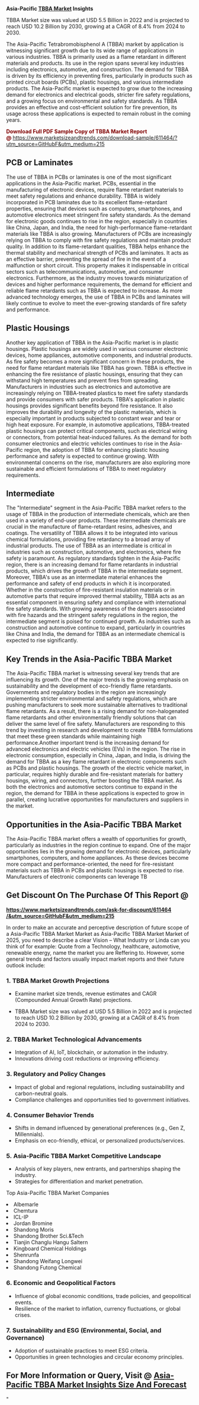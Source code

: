 <p><strong>Asia-Pacific&nbsp;<a href=""https://www.marketsizeandtrends.com/download-sample/611464/&amp;utm_source=GitHubF&amp;utm_medium=215"">TBBA Market</a> Insights</strong></p><p>TBBA Market size was valued at USD 5.5 Billion in 2022 and is projected to reach USD 10.2 Billion by 2030, growing at a CAGR of 8.4% from 2024 to 2030.</p><p><p>The Asia-Pacific Tetrabromobisphenol A (TBBA) market by application is witnessing significant growth due to its wide range of applications in various industries. TBBA is primarily used as a flame retardant in different materials and products. Its use in the region spans several key industries including electronics, automotive, and construction. The demand for TBBA is driven by its efficiency in preventing fires, particularly in products such as printed circuit boards (PCBs), plastic housings, and various intermediate products. The Asia-Pacific market is expected to grow due to the increasing demand for electronics and electrical goods, stricter fire safety regulations, and a growing focus on environmental and safety standards. As TBBA provides an effective and cost-efficient solution for fire prevention, its usage across these applications is expected to remain robust in the coming years.<p><strong><span style="color: #800000;">Download Full PDF Sample Copy of TBBA Market Report @</span>&nbsp;</strong><a href="https://www.marketsizeandtrends.com/download-sample/611464/?utm_source=GitHubF&amp;utm_medium=215" target="_blank">https://www.marketsizeandtrends.com/download-sample/611464/?utm_source=GitHubF&amp;utm_medium=215</a></p></p><h2>PCB or Laminates</h2><p>The use of TBBA in PCBs or laminates is one of the most significant applications in the Asia-Pacific market. PCBs, essential in the manufacturing of electronic devices, require flame retardant materials to meet safety regulations and enhance durability. TBBA is widely incorporated in PCB laminates due to its excellent flame-retardant properties, ensuring that devices such as computers, smartphones, and automotive electronics meet stringent fire safety standards. As the demand for electronic goods continues to rise in the region, especially in countries like China, Japan, and India, the need for high-performance flame-retardant materials like TBBA is also growing. Manufacturers of PCBs are increasingly relying on TBBA to comply with fire safety regulations and maintain product quality. In addition to its flame-retardant qualities, TBBA helps enhance the thermal stability and mechanical strength of PCBs and laminates. It acts as an effective barrier, preventing the spread of fire in the event of a malfunction or short circuit. This property makes it indispensable in critical sectors such as telecommunications, automotive, and consumer electronics. Furthermore, as the industry moves towards miniaturization of devices and higher performance requirements, the demand for efficient and reliable flame retardants such as TBBA is expected to increase. As more advanced technology emerges, the use of TBBA in PCBs and laminates will likely continue to evolve to meet the ever-growing standards of fire safety and performance. <h2>Plastic Housings</h2><p>Another key application of TBBA in the Asia-Pacific market is in plastic housings. Plastic housings are widely used in various consumer electronic devices, home appliances, automotive components, and industrial products. As fire safety becomes a more significant concern in these products, the need for flame retardant materials like TBBA has grown. TBBA is effective in enhancing the fire resistance of plastic housings, ensuring that they can withstand high temperatures and prevent fires from spreading. Manufacturers in industries such as electronics and automotive are increasingly relying on TBBA-treated plastics to meet fire safety standards and provide consumers with safer products. TBBA's application in plastic housings provides significant benefits beyond fire resistance. It also improves the durability and longevity of the plastic materials, which is especially important in products subjected to constant wear and tear or high heat exposure. For example, in automotive applications, TBBA-treated plastic housings can protect critical components, such as electrical wiring or connectors, from potential heat-induced failures. As the demand for both consumer electronics and electric vehicles continues to rise in the Asia-Pacific region, the adoption of TBBA for enhancing plastic housing performance and safety is expected to continue growing. With environmental concerns on the rise, manufacturers are also exploring more sustainable and efficient formulations of TBBA to meet regulatory requirements. <h2>Intermediate</h2><p>The "Intermediate" segment in the Asia-Pacific TBBA market refers to the usage of TBBA in the production of intermediate chemicals, which are then used in a variety of end-user products. These intermediate chemicals are crucial in the manufacture of flame-retardant resins, adhesives, and coatings. The versatility of TBBA allows it to be integrated into various chemical formulations, providing fire retardancy to a broad array of industrial products. The use of TBBA as an intermediate is critical in industries such as construction, automotive, and electronics, where fire safety is paramount. As regulatory standards tighten in the Asia-Pacific region, there is an increasing demand for flame retardants in industrial products, which drives the growth of TBBA in the intermediate segment. Moreover, TBBA's use as an intermediate material enhances the performance and safety of end products in which it is incorporated. Whether in the construction of fire-resistant insulation materials or in automotive parts that require improved thermal stability, TBBA acts as an essential component in ensuring safety and compliance with international fire safety standards. With growing awareness of the dangers associated with fire hazards and the stringent safety regulations in the region, the intermediate segment is poised for continued growth. As industries such as construction and automotive continue to expand, particularly in countries like China and India, the demand for TBBA as an intermediate chemical is expected to rise significantly.<h2>Key Trends in the Asia-Pacific TBBA Market</h2><p>The Asia-Pacific TBBA market is witnessing several key trends that are influencing its growth. One of the major trends is the growing emphasis on sustainability and the development of eco-friendly flame retardants. Governments and regulatory bodies in the region are increasingly implementing stricter environmental and safety regulations, which are pushing manufacturers to seek more sustainable alternatives to traditional flame retardants. As a result, there is a rising demand for non-halogenated flame retardants and other environmentally friendly solutions that can deliver the same level of fire safety. Manufacturers are responding to this trend by investing in research and development to create TBBA formulations that meet these green standards while maintaining high performance.Another important trend is the increasing demand for advanced electronics and electric vehicles (EVs) in the region. The rise in electronic consumption, especially in China, Japan, and India, is driving the demand for TBBA as a key flame retardant in electronic components such as PCBs and plastic housings. The growth of the electric vehicle market, in particular, requires highly durable and fire-resistant materials for battery housings, wiring, and connectors, further boosting the TBBA market. As both the electronics and automotive sectors continue to expand in the region, the demand for TBBA in these applications is expected to grow in parallel, creating lucrative opportunities for manufacturers and suppliers in the market.<h2>Opportunities in the Asia-Pacific TBBA Market</h2><p>The Asia-Pacific TBBA market offers a wealth of opportunities for growth, particularly as industries in the region continue to expand. One of the major opportunities lies in the growing demand for electronic devices, particularly smartphones, computers, and home appliances. As these devices become more compact and performance-oriented, the need for fire-resistant materials such as TBBA in PCBs and plastic housings is expected to rise. Manufacturers of electronic components can leverage TB</p><h2><strong>Get Discount On The Purchase Of This Report @&nbsp;</strong></h2><p><strong><a href=""https://www.marketsizeandtrends.com/ask-for-discount/611464/&amp;utm_source=GitHubF&amp;utm_medium=215"" target=""_blank"">https://www.marketsizeandtrends.com/ask-for-discount/611464<br />/&amp;utm_source=GitHubF&amp;utm_medium=215</a></strong></p><p>In order to make an accurate and perceptive description of future scope of a Asia-Pacific&nbsp;TBBA Market Market as Asia-Pacific&nbsp;TBBA Market Market of 2025, you need to describe a clear Vision &ndash; What Industry or Linda can you think of for example: Quote from a Technology, healthcare, automotive, renewable energy, name the market you are Reffering to. However, some general trends and factors usually impact market reports and their future outlook include:</p><h3>1.&nbsp;<strong>TBBA Market Growth Projections</strong></h3><ul><li>Examine market size trends, revenue estimates and CAGR (Compounded Annual Growth Rate) projections.</li><li><p>TBBA Market size was valued at USD 5.5 Billion in 2022 and is projected to reach USD 10.2 Billion by 2030, growing at a CAGR of 8.4% from 2024 to 2030.</p></li></ul><h3>2.&nbsp;<strong>TBBA Market Technological Advancements</strong></h3><ul><li>Integration of AI, IoT, blockchain, or automation in the industry.</li><li>Innovations driving cost reductions or improving efficiency.</li></ul><h3>3.&nbsp;<strong>Regulatory and Policy Changes</strong></h3><ul><li>Impact of global and regional regulations, including sustainability and carbon-neutral goals.</li><li>Compliance challenges and opportunities tied to government initiatives.</li></ul><h3>4.&nbsp;<strong>Consumer Behavior Trends</strong></h3><ul><li>Shifts in demand influenced by generational preferences (e.g., Gen Z, Millennials).</li><li>Emphasis on eco-friendly, ethical, or personalized products/services.</li></ul><h3>5.&nbsp;<strong>Asia-Pacific TBBA Market Competitive Landscape</strong></h3><ul><li>Analysis of key players, new entrants, and partnerships shaping the industry.</li><li>Strategies for differentiation and market penetration.</li></ul><p data-pm-slice=""1 1 []"">Top Asia-Pacific TBBA Market Companies</p><div data-test-id=""""><p><li>Albemarle</li><li> Chemtura</li><li> ICL-IP</li><li> Jordan Bromine</li><li> Shandong Moris</li><li> Shandong Brother Sci.&Tech</li><li> Tianjin Changlu Hangu Saltern</li><li> Kingboard Chemical Holdings</li><li> Shenrunfa</li><li> Shandong Weifang Longwei</li><li> Shandong Futong Chemical</li></p></div><h3>6.&nbsp;<strong>Economic and Geopolitical Factors</strong></h3><ul><li>Influence of global economic conditions, trade policies, and geopolitical events.</li><li>Resilience of the market to inflation, currency fluctuations, or global crises.</li></ul><h3>7.&nbsp;<strong>Sustainability and ESG (Environmental, Social, and Governance)</strong></h3><ul><li>Adoption of sustainable practices to meet ESG criteria.</li><li>Opportunities in green technologies and circular economy principles.</li></ul><h2><strong>For More Information or Query, Visit @&nbsp;</strong><a href=""https://www.verifiedmarketreports.com/product/tbba-market/"" target=""_blank"">Asia-Pacific TBBA Market Insights Size And Forecast</a></h2>"
